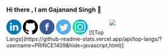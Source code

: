### Hi there , I am Gajanand Singh 👋
<img align='right' src="https://raw.githubusercontent.com/PRINCE1409/personal/master/my.jpg?token=AKTF3BNOOR3HVPUIGLSNZVC7IDLZO" width="230" />
<a href="https://www.linkedin.com/in/gajanandsingh1612/"><img src="https://github.com/PRINCE1409/PRINCE1409/blob/master/logos/linkedin.png" width="40" /></a>
<a href="https://github.com/PRINCE1409"><img src="https://github.com/PRINCE1409/PRINCE1409/blob/master/logos/github-logo.png" width="40" /></a>
<a href="https://www.facebook.com/gajanand.singh.3720"><img src="https://github.com/PRINCE1409/PRINCE1409/blob/master/logos/facebook.png" width="40" /></a>
<a href="https://twitter.com/Iamprincepop14"><img src="https://github.com/PRINCE1409/PRINCE1409/blob/master/logos/twitter.png" width="40" /></a>
<a href="https://www.instagram.com/prince.pop/?hl=en"><img src="https://github.com/PRINCE1409/PRINCE1409/blob/master/logos/instagram.png" width="40" /></a>
[![Top Langs](https://github-readme-stats.vercel.app/api/top-langs/?username=PRINCE1409&hide=javascript,html)]
